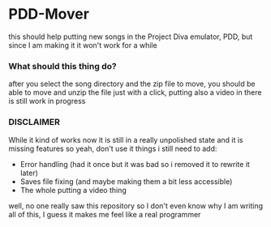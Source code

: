 # PDD-Mover
this should help putting new songs in the Project Diva emulator, PDD, but since I am making it it won't work for a while

### What should this thing do?
after you select the song directory and the zip file to move, you should be able to move and unzip the file just with a click, putting also a video in there is still work in progress

### DISCLAIMER
While it kind of works now it is still in a really unpolished state and it is missing features so yeah, don't use it
things i still need to add:
* Error handling (had it once but it was bad so i removed it to rewrite it later)
* Saves file fixing (and maybe making them a bit less accessible)
* The whole putting a video thing

well, no one really saw this repository so I don't even know why I am writing all of this, I guess it makes me feel like a real programmer 
